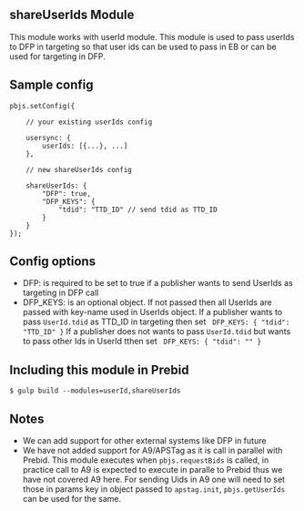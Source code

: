 ## shareUserIds Module
This module works with userId module.
This module is used to pass userIds to DFP in targeting so that user ids can be used to pass in EB or can be used for targeting in DFP.

## Sample config
```
pbjs.setConfig({

	// your existing userIds config

	usersync: {
		userIds: [{...}, ...]
	},

	// new shareUserIds config

	shareUserIds: {
		"DFP": true,
		"DFP_KEYS": {
			"tdid": "TTD_ID" // send tdid as TTD_ID
		}
	}
});
```

## Config options
- DFP: is required to be set to true if a publisher wants to send UserIds as targeting in DFP call
- DFP_KEYS: is an optional object. If not passed then all UserIds are passed with key-name used in UserIds object.
If a publisher wants to pass ```UserId.tdid``` as TTD_ID in targeting then set  ``` DFP_KEYS: { "tdid": "TTD_ID" }```
If a publisher does not wants to pass ```UserId.tdid``` but wants to pass other Ids in UserId tthen set ``` DFP_KEYS: { "tdid": "" }```

## Including this module in Prebid
``` $ gulp build --modules=userId,shareUserIds ```

## Notes
- We can add support for other external systems like DFP in future
- We have not added support for A9/APSTag as it is call in parallel with Prebid. This module executes when ```pbjs.requestBids``` is called, in practice call to A9 is expected to execute in paralle to Prebid thus we have not covered A9 here. For sending Uids in A9 one will need to set those in params key in object passed to ```apstag.init```, ```pbjs.getUserIds``` can be used for the same. 